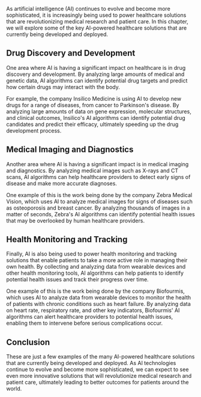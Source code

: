 
As artificial intelligence (AI) continues to evolve and become more sophisticated, it is increasingly being used to power healthcare solutions that are revolutionizing medical research and patient care. In this chapter, we will explore some of the key AI-powered healthcare solutions that are currently being developed and deployed.

Drug Discovery and Development
------------------------------

One area where AI is having a significant impact on healthcare is in drug discovery and development. By analyzing large amounts of medical and genetic data, AI algorithms can identify potential drug targets and predict how certain drugs may interact with the body.

For example, the company Insilico Medicine is using AI to develop new drugs for a range of diseases, from cancer to Parkinson's disease. By analyzing large amounts of data on gene expression, molecular structures, and clinical outcomes, Insilico's AI algorithms can identify potential drug candidates and predict their efficacy, ultimately speeding up the drug development process.

Medical Imaging and Diagnostics
-------------------------------

Another area where AI is having a significant impact is in medical imaging and diagnostics. By analyzing medical images such as X-rays and CT scans, AI algorithms can help healthcare providers to detect early signs of disease and make more accurate diagnoses.

One example of this is the work being done by the company Zebra Medical Vision, which uses AI to analyze medical images for signs of diseases such as osteoporosis and breast cancer. By analyzing thousands of images in a matter of seconds, Zebra's AI algorithms can identify potential health issues that may be overlooked by human healthcare providers.

Health Monitoring and Tracking
------------------------------

Finally, AI is also being used to power health monitoring and tracking solutions that enable patients to take a more active role in managing their own health. By collecting and analyzing data from wearable devices and other health monitoring tools, AI algorithms can help patients to identify potential health issues and track their progress over time.

One example of this is the work being done by the company Biofourmis, which uses AI to analyze data from wearable devices to monitor the health of patients with chronic conditions such as heart failure. By analyzing data on heart rate, respiratory rate, and other key indicators, Biofourmis' AI algorithms can alert healthcare providers to potential health issues, enabling them to intervene before serious complications occur.

Conclusion
----------

These are just a few examples of the many AI-powered healthcare solutions that are currently being developed and deployed. As AI technologies continue to evolve and become more sophisticated, we can expect to see even more innovative solutions that will revolutionize medical research and patient care, ultimately leading to better outcomes for patients around the world.
